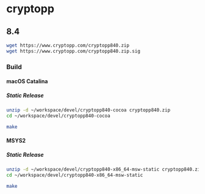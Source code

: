 # cryptopp

## 8.4

```bash
wget https://www.cryptopp.com/cryptopp840.zip
wget https://www.cryptopp.com/cryptopp840.zip.sig
```

### Build

#### macOS Catalina

##### Static Release

```bash
unzip -d ~/workspace/devel/cryptopp840-cocoa cryptopp840.zip
cd ~/workspace/devel/cryptopp840-cocoa
```

```bash
make
```

#### MSYS2

##### Static Release

```bash
unzip -d ~/workspace/devel/cryptopp840-x86_64-msw-static cryptopp840.zip
cd ~/workspace/devel/cryptopp840-x86_64-msw-static
```

```bash
make
```
